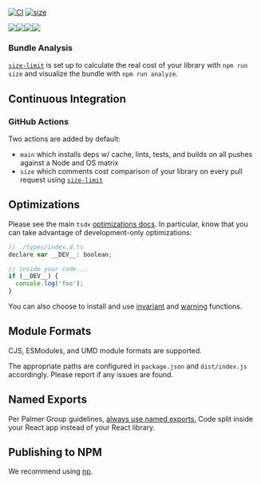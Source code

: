 [![CI](https://github.com/Wilkins-Software/time-conversion-helpers/actions/workflows/main.yml/badge.svg)](https://github.com/Wilkins-Software/time-conversion-helpers/actions/workflows/main.yml)
[![size](https://github.com/Wilkins-Software/time-conversion-helpers/actions/workflows/size.yml/badge.svg)](https://github.com/Wilkins-Software/time-conversion-helpers/actions/workflows/size.yml)

<div style="display: flex;">
  <img src="https://img.shields.io/github/issues/Wilkins-Software/time-conversion-helpers" />
  <img src="https://img.shields.io/github/forks/Wilkins-Software/time-conversion-helpers" />
  <img src="https://img.shields.io/github/stars/Wilkins-Software/time-conversion-helpers" />
  <img src="https://img.shields.io/github/license/Wilkins-Software/time-conversion-helpers" />
</div>

### Bundle Analysis

[`size-limit`](https://github.com/ai/size-limit) is set up to calculate the real cost of your library with `npm run size` and visualize the bundle with `npm run analyze`.

## Continuous Integration

### GitHub Actions

Two actions are added by default:

- `main` which installs deps w/ cache, lints, tests, and builds on all pushes against a Node and OS matrix
- `size` which comments cost comparison of your library on every pull request using [`size-limit`](https://github.com/ai/size-limit)

## Optimizations

Please see the main `tsdx` [optimizations docs](https://github.com/palmerhq/tsdx#optimizations). In particular, know that you can take advantage of development-only optimizations:

```js
// ./types/index.d.ts
declare var __DEV__: boolean;

// inside your code...
if (__DEV__) {
  console.log('foo');
}
```

You can also choose to install and use [invariant](https://github.com/palmerhq/tsdx#invariant) and [warning](https://github.com/palmerhq/tsdx#warning) functions.

## Module Formats

CJS, ESModules, and UMD module formats are supported.

The appropriate paths are configured in `package.json` and `dist/index.js` accordingly. Please report if any issues are found.

## Named Exports

Per Palmer Group guidelines, [always use named exports.](https://github.com/palmerhq/typescript#exports) Code split inside your React app instead of your React library.

## Publishing to NPM

We recommend using [np](https://github.com/sindresorhus/np).
